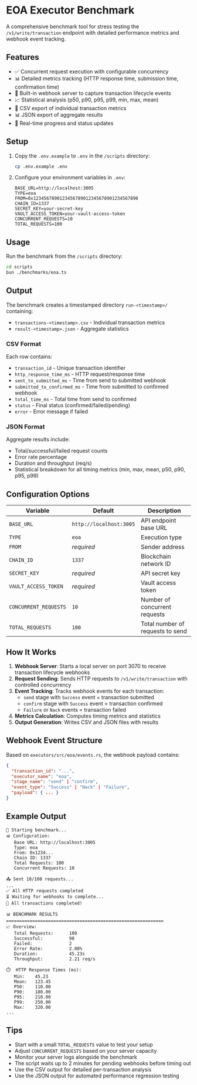 # EOA Executor Benchmark

A comprehensive benchmark tool for stress testing the `/v1/write/transaction` endpoint with detailed performance metrics and webhook event tracking.

## Features

- ✅ Concurrent request execution with configurable concurrency
- 📊 Detailed metrics tracking (HTTP response time, submission time, confirmation time)
- 🎣 Built-in webhook server to capture transaction lifecycle events
- 📈 Statistical analysis (p50, p90, p95, p99, min, max, mean)
- 📄 CSV export of individual transaction metrics
- 📊 JSON export of aggregate results
- 🎯 Real-time progress and status updates

## Setup

1. Copy the `.env.example` to `.env` in the `/scripts` directory:
   ```bash
   cp .env.example .env
   ```

2. Configure your environment variables in `.env`:
   ```
   BASE_URL=http://localhost:3005
   TYPE=eoa
   FROM=0x1234567890123456789012345678901234567890
   CHAIN_ID=1337
   SECRET_KEY=your-secret-key
   VAULT_ACCESS_TOKEN=your-vault-access-token
   CONCURRENT_REQUESTS=10
   TOTAL_REQUESTS=100
   ```

## Usage

Run the benchmark from the `/scripts` directory:

```bash
cd scripts
bun ./benchmarks/eoa.ts
```

## Output

The benchmark creates a timestamped directory `run-<timestamp>/` containing:

- `transactions-<timestamp>.csv` - Individual transaction metrics
- `result-<timestamp>.json` - Aggregate statistics

### CSV Format

Each row contains:
- `transaction_id` - Unique transaction identifier
- `http_response_time_ms` - HTTP request/response time
- `sent_to_submitted_ms` - Time from send to submitted webhook
- `submitted_to_confirmed_ms` - Time from submitted to confirmed webhook
- `total_time_ms` - Total time from send to confirmed
- `status` - Final status (confirmed/failed/pending)
- `error` - Error message if failed

### JSON Format

Aggregate results include:
- Total/successful/failed request counts
- Error rate percentage
- Duration and throughput (req/s)
- Statistical breakdown for all timing metrics (min, max, mean, p50, p90, p95, p99)

## Configuration Options

| Variable | Default | Description |
|----------|---------|-------------|
| `BASE_URL` | `http://localhost:3005` | API endpoint base URL |
| `TYPE` | `eoa` | Execution type |
| `FROM` | *required* | Sender address |
| `CHAIN_ID` | `1337` | Blockchain network ID |
| `SECRET_KEY` | *required* | API secret key |
| `VAULT_ACCESS_TOKEN` | *required* | Vault access token |
| `CONCURRENT_REQUESTS` | `10` | Number of concurrent requests |
| `TOTAL_REQUESTS` | `100` | Total number of requests to send |

## How It Works

1. **Webhook Server**: Starts a local server on port 3070 to receive transaction lifecycle webhooks
2. **Request Sending**: Sends HTTP requests to `/v1/write/transaction` with controlled concurrency
3. **Event Tracking**: Tracks webhook events for each transaction:
   - `send` stage with `Success` event = transaction submitted
   - `confirm` stage with `Success` event = transaction confirmed
   - `Failure` or `Nack` events = transaction failed
4. **Metrics Calculation**: Computes timing metrics and statistics
5. **Output Generation**: Writes CSV and JSON files with results

## Webhook Event Structure

Based on `executors/src/eoa/events.rs`, the webhook payload contains:
```json
{
  "transaction_id": "...",
  "executor_name": "eoa",
  "stage_name": "send" | "confirm",
  "event_type": "Success" | "Nack" | "Failure",
  "payload": { ... }
}
```

## Example Output

```
🚀 Starting benchmark...
📊 Configuration:
   Base URL: http://localhost:3005
   Type: eoa
   From: 0x1234...
   Chain ID: 1337
   Total Requests: 100
   Concurrent Requests: 10

📤 Sent 10/100 requests...
...
✅ All HTTP requests completed
⏳ Waiting for webhooks to complete...
🎉 All transactions completed!

📊 BENCHMARK RESULTS
============================================================
📈 Overview:
   Total Requests:      100
   Successful:          98
   Failed:              2
   Error Rate:          2.00%
   Duration:            45.23s
   Throughput:          2.21 req/s

⏱️  HTTP Response Times (ms):
   Min:    45.23
   Mean:   123.45
   P50:    110.00
   P90:    180.00
   P95:    210.00
   P99:    250.00
   Max:    320.00
...
```

## Tips

- Start with a small `TOTAL_REQUESTS` value to test your setup
- Adjust `CONCURRENT_REQUESTS` based on your server capacity
- Monitor your server logs alongside the benchmark
- The script waits up to 2 minutes for pending webhooks before timing out
- Use the CSV output for detailed per-transaction analysis
- Use the JSON output for automated performance regression testing


